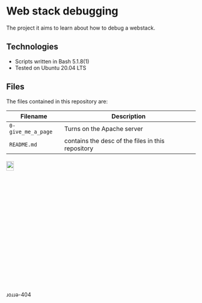 # Web stack debugging
The project it aims to learn about how to debug a webstack.

## Technologies
+ Scripts written in Bash 5.1.8(1)
+ Tested on Ubuntu 20.04 LTS

## Files
The files contained in this repository are:

| Filename | Description |
| -------- | ----------- |
| `0-give_me_a_page` | Turns on the Apache server |
| `README.md` | contains the desc of the files in this repository |

<h6 align ="rigth">
<img src="https://tenor.com/view/aesthetic-gif-23457392.gif" height="8%" width="20%">
</h6>
 ɹoɹɹǝ-404
